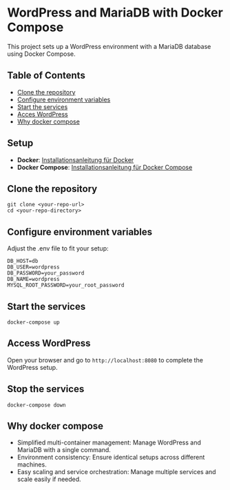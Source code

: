 # WordPress and MariaDB with Docker Compose

This project sets up a WordPress environment with a MariaDB database using Docker Compose.

## Table of Contents
- [Clone the repository](#clone-the-repository)
- [Configure environment variables](#configure-environment-variables)
- [Start the services](#start-the-services)
- [Acces WordPress](#acces-wordPress)
- [Why docker compose](#why-docker-compose)

## Setup
- **Docker**: [Installationsanleitung für Docker](https://docs.docker.com/get-docker/)
- **Docker Compose**: [Installationsanleitung für Docker Compose](https://docs.docker.com/compose/install/)


## Clone the repository

   ```
   git clone <your-repo-url>
   cd <your-repo-directory>
   ```

## Configure environment variables

Adjust the .env file to fit your setup:

  ```
  DB_HOST=db
  DB_USER=wordpress
  DB_PASSWORD=your_password
  DB_NAME=wordpress
  MYSQL_ROOT_PASSWORD=your_root_password
  ```

## Start the services

  ```
  docker-compose up
  ```

## Access WordPress

   Open your browser and go to `http://localhost:8080` to complete the WordPress setup.

## Stop the services

  ```
  docker-compose down
  ```

## Why docker compose

- Simplified multi-container management: Manage WordPress and MariaDB with a single command.
- Environment consistency: Ensure identical setups across different machines.
- Easy scaling and service orchestration: Manage multiple services and scale easily if needed.




